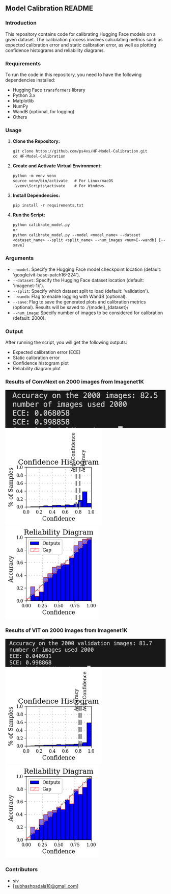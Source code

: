 ## Model Calibration README

### Introduction
This repository contains code for calibrating Hugging Face models on a given dataset. The calibration process involves calculating metrics such as expected calibration error and static calibration error, as well as plotting confidence histograms and reliability diagrams.

### Requirements
To run the code in this repository, you need to have the following dependencies installed:
- Hugging Face `transformers` library
- Python 3.x
- Matplotlib
- NumPy
- WandB (optional, for logging)
- Others

### Usage
1. **Clone the Repository:**
   ```
   git clone https://github.com/ps4vs/HF-Model-Calibration.git
   cd HF-Model-Calibration
   ```

2. **Create and Activate Virtual Environment:**
   ```
   python -m venv venv
   source venv/bin/activate   # For Linux/macOS
   .\venv\Scripts\activate    # For Windows
   ```

3. **Install Dependencies:**
   ```
   pip install -r requirements.txt
   ```

4. **Run the Script:**
   ```
   python calibrate_model.py
   or 
   python calibrate_model.py --model <model_name> --dataset <dataset_name> --split <split_name> --num_images <num>[--wandb] [--save]
   ```

### Arguments
- `--model`: Specify the Hugging Face model checkpoint location (default: 'google/vit-base-patch16-224').
- `--dataset`: Specify the Hugging Face dataset location (default: 'imagenet-1k').
- `--split`: Specify which dataset split to load (default: 'validation').
- `--wandb`: Flag to enable logging with WandB (optional).
- `--save`: Flag to save the generated plots and calibration metrics (optional). Results will be saved to ./{model}_{dataset}/
- `--num_image`: Specify number of images to be considered for calibration (default: 2000).

### Output
After running the script, you will get the following outputs:
- Expected calibration error (ECE)
- Static calibration error
- Confidence histogram plot
- Reliability diagram plot

### Results of ConvNext on 2000 images from Imagenet1K
![Results](./facebook/convnext-tiny-224_imagenet-1k/image.png)
![Confidence Histogram](./facebook/convnext-tiny-224_imagenet-1k/conf_histogram_test.png)
![Reliability Diagram](./facebook/convnext-tiny-224_imagenet-1k/rel_diagram_test.png)

### Results of ViT on 2000 images from Imagenet1K
![Results](./google/vit-base-patch16-224_imagenet-1k/image.png)
![Confidence Histogram](./google/vit-base-patch16-224_imagenet-1k/conf_histogram_test.png)
![Reliability Diagram](./google/vit-base-patch16-224_imagenet-1k/rel_diagram_test.png)

### Contributors
- siv
- [subhashpadala18@gmail.com]